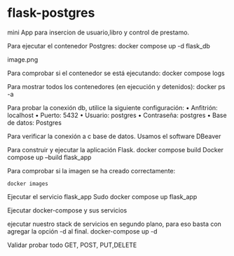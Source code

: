 # flask-postgres
mini App para insercion de usuario,libro y control de prestamo. 

Para ejecutar el contenedor Postgres:
docker compose up -d flask_db

image.png


Para comprobar si el contenedor se está ejecutando:
docker compose logs
 
Para mostrar todos los contenedores (en ejecución y detenidos):
docker ps -a
 

Para probar la conexión db, utilice la siguiente configuración:
•	Anfitrión: localhost
•	Puerto: 5432
•	Usuario: postgres
•	Contraseña: postgres
•	Base de datos: Postgres

Para verificar la conexión a c base de datos. Usamos el software DBeaver
 

Para construir y ejecutar la aplicación Flask.
docker compose build
Docker compose up –build flask_app
 

Para comprobar si la imagen se ha creado correctamente:

	docker images


Ejecutar el servicio flask_app
	Sudo docker compose up flask_app


Ejecutar docker-compose y sus servicios

ejecutar nuestro stack de servicios en segundo plano, para eso basta con agregar la opción -d al final.
docker-compose up -d
 

Validar probar todo GET, POST, PUT,DELETE

